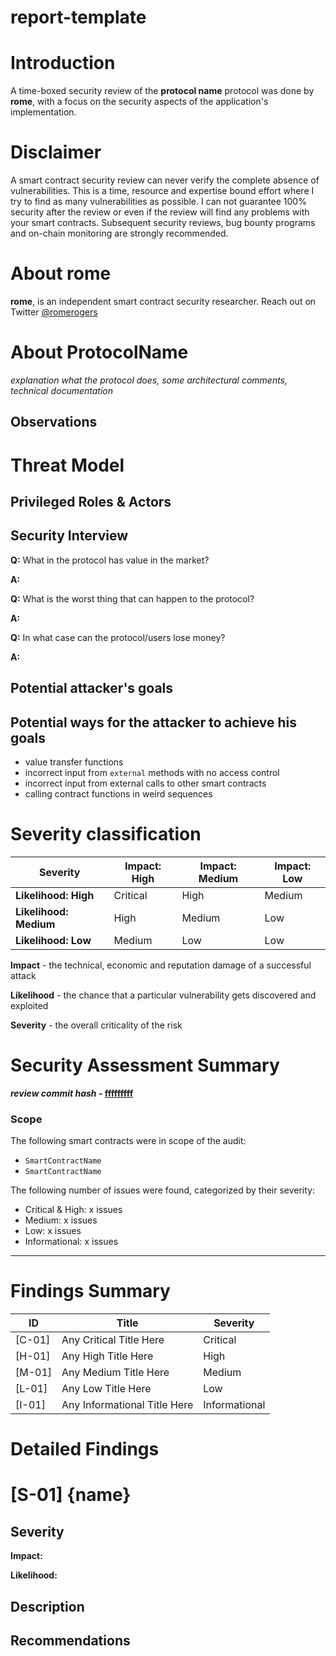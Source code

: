 # report-template
# Introduction

A time-boxed security review of the **protocol name** protocol was done by **rome**, with a focus on the security aspects of the application's implementation.

# Disclaimer

A smart contract security review can never verify the complete absence of vulnerabilities. This is a time, resource and expertise bound effort where I try to find as many vulnerabilities as possible. I can not guarantee 100% security after the review or even if the review will find any problems with your smart contracts. Subsequent security reviews, bug bounty programs and on-chain monitoring are strongly recommended.

# About **rome**

**rome**, is an independent smart contract security researcher. Reach out on Twitter [@romerogers](https://twitter.com/0xRome)

# About **ProtocolName**

_explanation what the protocol does, some architectural comments, technical documentation_

## Observations

# Threat Model

## Privileged Roles & Actors

## Security Interview

**Q:** What in the protocol has value in the market?

**A:**

**Q:** What is the worst thing that can happen to the protocol?

**A:**

**Q:** In what case can the protocol/users lose money?

**A:**

## Potential attacker's goals

## Potential ways for the attacker to achieve his goals

- value transfer functions
- incorrect input from `external` methods with no access control
- incorrect input from external calls to other smart contracts
- calling contract functions in weird sequences

# Severity classification

| Severity               | Impact: High | Impact: Medium | Impact: Low |
| ---------------------- | ------------ | -------------- | ----------- |
| **Likelihood: High**   | Critical     | High           | Medium      |
| **Likelihood: Medium** | High         | Medium         | Low         |
| **Likelihood: Low**    | Medium       | Low            | Low         |

**Impact** - the technical, economic and reputation damage of a successful attack

**Likelihood** - the chance that a particular vulnerability gets discovered and exploited

**Severity** - the overall criticality of the risk

# Security Assessment Summary

**_review commit hash_ - [fffffffff](url)**

### Scope

The following smart contracts were in scope of the audit:

- `SmartContractName`
- `SmartContractName`

The following number of issues were found, categorized by their severity:

- Critical & High: x issues
- Medium: x issues
- Low: x issues
- Informational: x issues

---

# Findings Summary

| ID     | Title                        | Severity      |
| ------ | ---------------------------- | ------------- |
| [C-01] | Any Critical Title Here      | Critical      |
| [H-01] | Any High Title Here          | High          |
| [M-01] | Any Medium Title Here        | Medium        |
| [L-01] | Any Low Title Here           | Low           |
| [I-01] | Any Informational Title Here | Informational |

# Detailed Findings

# [S-01] {name}

## Severity

**Impact:**

**Likelihood:**

## Description

## Recommendations